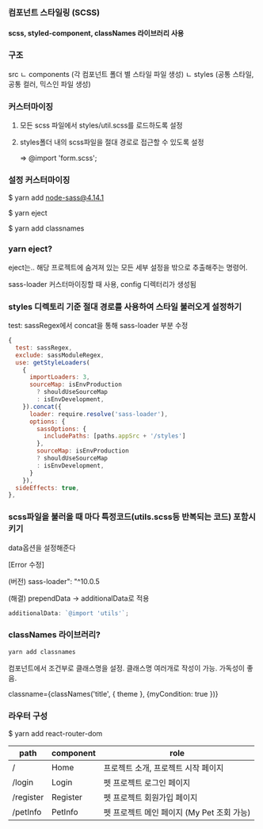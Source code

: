 ### 컴포넌트 스타일링 (SCSS)

#### scss, styled-component, classNames 라이브러리 사용

### 구조

src
ㄴ components (각 컴포넌트 폴더 별 스타일 파일 생성)
ㄴ styles (공통 스타일, 공통 컬러, 믹스인 파일 생성)

### 커스터마이징

1. 모든 scss 파일에서 styles/util.scss를 로드하도록 설정

2. styles폴더 내의 scss파일을 절대 경로로 접근할 수 있도록 설정

   => @import 'form.scss';

### 설정 커스터마이징

$ yarn add node-sass@4.14.1

$ yarn eject

$ yarn add classnames

### yarn eject?

eject는.. 해당 프로젝트에 숨겨져 있는 모든 세부 설정을 밖으로 추출해주는 명령어.

sass-loader 커스터마이징할 때 사용, config 디렉터리가 생성됨

### styles 디렉토리 기준 절대 경로를 사용하여 스타일 불러오게 설정하기

test: sassRegex에서 concat을 통해 sass-loader 부분 수정

```javascript
{
  test: sassRegex,
  exclude: sassModuleRegex,
  use: getStyleLoaders(
    {
      importLoaders: 3,
      sourceMap: isEnvProduction
        ? shouldUseSourceMap
        : isEnvDevelopment,
    }).concat({
      loader: require.resolve('sass-loader'),
      options: {
        sassOptions: {
          includePaths: [paths.appSrc + '/styles']
        },
        sourceMap: isEnvProduction
        ? shouldUseSourceMap
        : isEnvDevelopment,
      }
    }),
  sideEffects: true,
},
```

### scss파일을 불러올 때 마다 특정코드(utils.scss등 반복되는 코드) 포함시키기

data옵션을 설정해준다

[Error 수정]

(버전) sass-loader": "^10.0.5

(해결) prependData -> additionalData로 적용

```javascript
additionalData: `@import 'utils'`;
```

### classNames 라이브러리?

```javascript
yarn add classnames
```

컴포넌트에서 조건부로 클래스명을 설정.
클래스명 여러개로 작성이 가능.
가독성이 좋음.

classname={classNames('title', { theme }, {myCondition: true })}

### 라우터 구성

$ yarn add react-router-dom

| path      | component | role                                       |
| --------- | --------- | ------------------------------------------ |
| /         | Home      | 프로젝트 소개, 프로젝트 시작 페이지        |
| /login    | Login     | 펫 프로젝트 로그인 페이지                  |
| /register | Register  | 펫 프로젝트 회원가입 페이지                |
| /petInfo  | PetInfo   | 펫 프로젝트 메인 페이지 (My Pet 조회 가능) |
